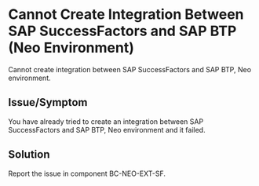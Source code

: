 <!-- loio13bacc3bbcaa480da2f85c66e097d5c2 -->

# Cannot Create Integration Between SAP SuccessFactors and SAP BTP \(Neo Environment\)

Cannot create integration between SAP SuccessFactors and SAP BTP, Neo environment.



<a name="loio13bacc3bbcaa480da2f85c66e097d5c2__section_od2_r12_2cc"/>

## Issue/Symptom

You have already tried to create an integration between SAP SuccessFactors and SAP BTP, Neo environment and it failed.



<a name="loio13bacc3bbcaa480da2f85c66e097d5c2__section_r5t_3f2_2cc"/>

## Solution

Report the issue in component BC-NEO-EXT-SF.

